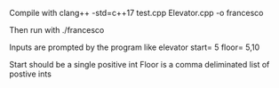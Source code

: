 Compile with 
clang++ -std=c++17 test.cpp Elevator.cpp -o francesco

Then run with 
./francesco 

Inputs are prompted by the program like 
elevator start=
5
floor=
5,10

Start should be a single positive int
Floor is a comma deliminated list of postive ints
